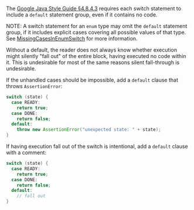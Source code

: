 The [Google Java Style Guide §4.8.4.3][style] requires each switch statement to
include a `default` statement group, even if it contains no code.

NOTE: A switch statement for an `enum` type may omit the `default` statement
group, if it includes explicit cases covering all possible values of that type.
See [MissingCasesInEnumSwitch] for more information.

Without a default, the reader does not always know whether execution might
silently "fall out" of the entire block, having executed no code within it. This
is undesirable for most of the same reasons silent fall-through is undesirable.

If the unhandled cases should be impossible, add a `default` clause that throws
`AssertionError`:

```java
switch (state) {
  case READY:
    return true;
  case DONE:
    return false;
  default:
    throw new AssertionError("unexpected state: " + state);
}
```

If having execution fall out of the switch is intentional, add a `default`
clause with a comment:

```java
switch (state) {
  case READY:
    return true;
  case DONE:
    return false;
  default:
    // fall out
}
```

[style]: https://google.github.io/styleguide/javaguide.html#s4.8.4-switch

[MissingCasesInEnumSwitch]: https://errorprone.info/bugpattern/MissingCasesInEnumSwitch
